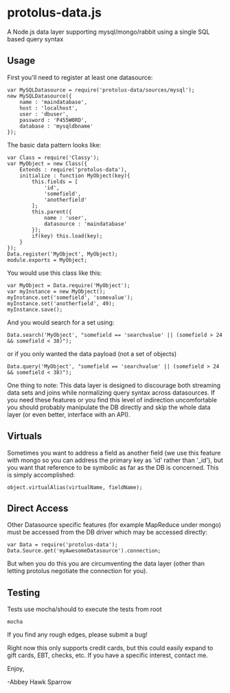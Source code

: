 protolus-data.js
===========

A Node.js data layer supporting mysql/mongo/rabbit using a single SQL based query syntax

Usage
-----

First you'll need to register at least one datasource:

    var MySQLDatasource = require('protolus-data/sources/mysql');
    new MySQLDatasource({
        name : 'maindatabase',
        host : 'localhost',
        user : 'dbuser',
        password : 'P455W0RD',
        database : 'mysqldbname'
    });
    

The basic data pattern looks like:

    var Class = require('Classy');
    var MyObject = new Class({
        Extends : require('protolus-data'),
        initialize : function MyObject(key){
            this.fields = [
                'id',
                'somefield',
                'anotherfield'
            ];
            this.parent({
                name : 'user',
                datasource : 'maindatabase'
            });
            if(key) this.load(key);
        }
    });
    Data.register('MyObject', MyObject);
    module.exports = MyObject;
    
You would use this class like this:

    var MyObject = Data.require('MyObject');
    var myInstance = new MyObject();
    myInstance.set('somefield', 'somevalue');
    myInstance.set('anotherfield', 49);
    myInstance.save();
    
And you would search for a set using:

    Data.search('MyObject', "somefield == 'searchvalue' || (somefield > 24 && somefield < 38)");
    
or if you only wanted the data payload (not a set of objects)

    Data.query('MyObject', "somefield == 'searchvalue' || (somefield > 24 && somefield < 38)");
    
One thing to note: This data layer is designed to discourage both streaming data sets and joins while normalizing query syntax across datasources. If you need these features or you find this level of indirection uncomfortable you should probably manipulate the DB directly and skip the whole data layer (or even better, interface with an API). 

Virtuals
--------
Sometimes you want to address a field as another field (we use this feature with mongo so you can address the primary key as 'id' rather than '_id'), but you want that reference to be symbolic as far as the DB is concerned. This is simply accomplished:

    object.virtualAlias(virtualName, fieldName);
    
Direct Access
-------------

Other Datasource specific features (for example MapReduce under mongo) must be accessed from the DB driver which may be accessed directly:

    var Data = require('protolus-data');
    Data.Source.get('myAwesomeDatasource').connection;

But when you do this you are circumventing the data layer (other than letting protolus negotiate the connection for you).

Testing
-------
Tests use mocha/should to execute the tests from root

    mocha

If you find any rough edges, please submit a bug!

Right now this only supports credit cards, but this could easily expand to gift cards, EBT, checks, etc. If you have a specific interest, contact me.

Enjoy,

-Abbey Hawk Sparrow
